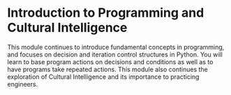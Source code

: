 # Introduction to Programming and Cultural Intelligence

This module continues to introduce fundamental concepts in programming, and
focuses on decision and iteration control structures in Python. You will learn
to base  program actions on decisions and conditions as well as to have programs
take repeated actions. This module also continues the exploration of Cultural
Intelligence and its importance to practicing engineers.

